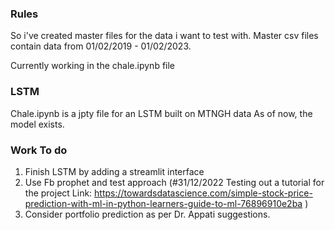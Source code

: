 ### Rules

So i've created master files for the data i want to test with.
Master csv files contain data from 01/02/2019 - 01/02/2023.

Currently working in the chale.ipynb file

### LSTM

Chale.ipynb is a jpty file for an LSTM built on MTNGH data
As of now, the model exists.

### Work To do

1. Finish LSTM by adding a streamlit interface
2. Use Fb prophet and test approach
   (#31/12/2022
   Testing out a tutorial for the project
   Link: https://towardsdatascience.com/simple-stock-price-prediction-with-ml-in-python-learners-guide-to-ml-76896910e2ba
   )
3. Consider portfolio prediction as per Dr. Appati suggestions.
